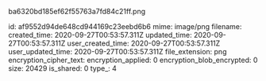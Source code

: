 ba6320bd185ef62f55763a7fd84c21ff.png

id: af9552d94de648cd944169c23eebd6b6
mime: image/png
filename: 
created_time: 2020-09-27T00:53:57.311Z
updated_time: 2020-09-27T00:53:57.311Z
user_created_time: 2020-09-27T00:53:57.311Z
user_updated_time: 2020-09-27T00:53:57.311Z
file_extension: png
encryption_cipher_text: 
encryption_applied: 0
encryption_blob_encrypted: 0
size: 20429
is_shared: 0
type_: 4